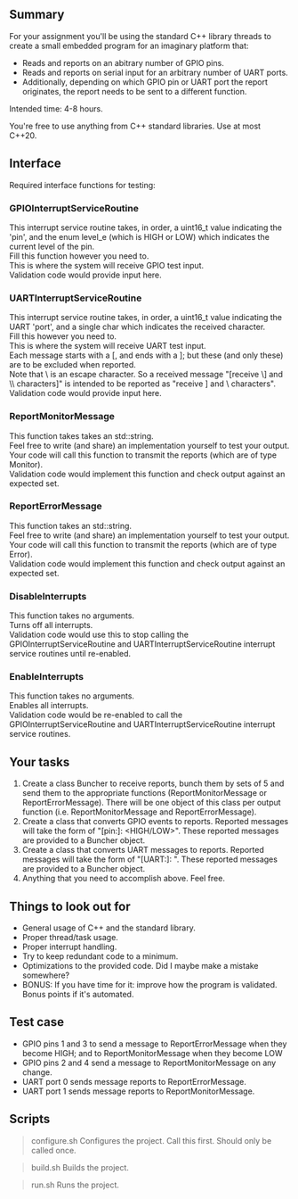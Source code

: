 
## Summary
For your assignment you'll be using the standard C++ library threads to create a small embedded program for an imaginary platform that:
- Reads and reports on an abitrary number of GPIO pins.
- Reads and reports on serial input for an arbitrary number of UART ports.
- Additionally, depending on which GPIO pin or UART port the report originates, the report needs to be sent to a different function.

Intended time: 4-8 hours.

You're free to use anything from C++ standard libraries. Use at most C++20.

## Interface
Required interface functions for testing:

### GPIOInterruptServiceRoutine
This interrupt service routine takes, in order, a uint16_t value indicating the 'pin', and the enum level_e (which is HIGH or LOW) which indicates the current level of the pin.\
Fill this function however you need to.\
This is where the system will receive GPIO test input.\
Validation code would provide input here.

### UARTInterruptServiceRoutine
This interrupt service routine takes, in order, a uint16_t value indicating the UART 'port', and a single char which indicates the received character.\
Fill this however you need to.\
This is where the system will receive UART test input.\
Each message starts with a [, and ends with a ]; but these (and only these) are to be excluded when reported.\
Note that \ is an escape character. So a received message "[receive \\] and \\\ characters]" is intended to be reported as "receive ] and \ characters".\
Validation code would provide input here.

### ReportMonitorMessage
This function takes takes an std::string.\
Feel free to write (and share) an implementation yourself to test your output.\
Your code will call this function to transmit the reports (which are of type Monitor).\
Validation code would implement this function and check output against an expected set.

### ReportErrorMessage
This function takes an std::string.\
Feel free to write (and share) an implementation yourself to test your output.\
Your code will call this function to transmit the reports (which are of type Error).\
Validation code would implement this function and check output against an expected set.

### DisableInterrupts
This function takes no arguments.\
Turns off all interrupts.\
Validation code would use this to stop calling the GPIOInterruptServiceRoutine and UARTInterruptServiceRoutine interrupt service routines until re-enabled.

### EnableInterrupts
This function takes no arguments.\
Enables all interrupts.\
Validation code would be re-enabled to call the GPIOInterruptServiceRoutine and UARTInterruptServiceRoutine interrupt service routines.

## Your tasks
1. Create a class Buncher to receive reports, bunch them by sets of 5 and send them to the appropriate functions (ReportMonitorMessage or ReportErrorMessage). There will be one object of this class per output function (i.e. ReportMonitorMessage and ReportErrorMessage).
2. Create a class that converts GPIO events to reports. Reported messages will take the form of "[pin:<PIN NUMBER>]: <HIGH/LOW>". These reported messages are provided to a Buncher object.
3. Create a class that converts UART messages to reports. Reported messages will take the form of "[UART:<PORT NUMBER>]: <MESSAGE>". These reported messages are provided to a Buncher object.
4. Anything that you need to accomplish above. Feel free.

## Things to look out for
- General usage of C++ and the standard library.
- Proper thread/task usage.
- Proper interrupt handling.
- Try to keep redundant code to a minimum.
- Optimizations to the provided code. Did I maybe make a mistake somewhere?
- BONUS: If you have time for it: improve how the program is validated. Bonus points if it's automated.

## Test case
- GPIO pins 1 and 3 to send a message to ReportErrorMessage when they become HIGH; and to ReportMonitorMessage when they become LOW
- GPIO pins 2 and 4 send a message to ReportMonitorMessage on any change.
- UART port 0 sends message reports to ReportErrorMessage.
- UART port 1 sends message reports to ReportMonitorMessage.

## Scripts
> configure.sh
Configures the project. Call this first. Should only be called once.

> build.sh
Builds the project.

> run.sh
Runs the project.

